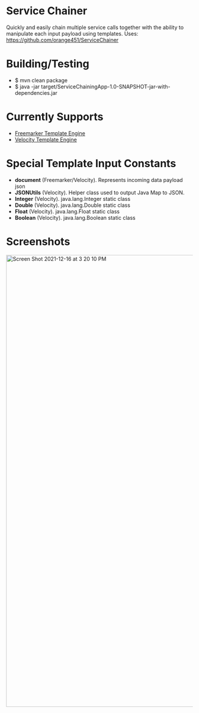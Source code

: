 # Service Chainer
Quickly and easily chain multiple service calls together with the ability to manipulate each input payload using templates.
Uses: https://github.com/orange451/ServiceChainer

# Building/Testing
- $ mvn clean package
- $ java -jar target/ServiceChainingApp-1.0-SNAPSHOT-jar-with-dependencies.jar

# Currently Supports
- [Freemarker Template Engine](https://freemarker.apache.org/)
- [Velocity Template Engine](https://velocity.apache.org/)

# Special Template Input Constants
- **document** (Freemarker/Velocity). Represents incoming data payload json
- **JSONUtils** (Velocity). Helper class used to output Java Map to JSON.
- **Integer** (Velocity). java.lang.Integer static class
- **Double** (Velocity). java.lang.Double static class
- **Float** (Velocity). java.lang.Float static class
- **Boolean** (Velocity). java.lang.Boolean static class

# Screenshots
<img width="1220" alt="Screen Shot 2021-12-16 at 3 20 10 PM" src="https://user-images.githubusercontent.com/5247778/146443643-dbef994f-ffb9-4cfc-820b-c28042140a6d.png">
